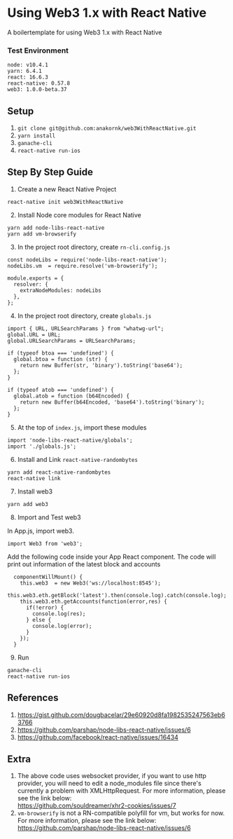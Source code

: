 # Using Web3 1.x with React Native
A boilertemplate for using Web3 1.x with React Native

### Test Environment
```
node: v10.4.1
yarn: 6.4.1
react: 16.6.3
react-native: 0.57.8
web3: 1.0.0-beta.37
```
## Setup
1. `git clone git@github.com:anakornk/web3WithReactNative.git`
2. `yarn install`
3. `ganache-cli`
4. `react-native run-ios`

## Step By Step Guide
1. Create a new React Native Project
```
react-native init web3WithReactNative
```
2. Install Node core modules for React Native
```
yarn add node-libs-react-native
yarn add vm-browserify
```
3. In the project root directory, create `rn-cli.config.js`
```
const nodeLibs = require('node-libs-react-native');
nodeLibs.vm  = require.resolve('vm-browserify');

module.exports = {
  resolver: {
    extraNodeModules: nodeLibs
  },
};
```
4. In the project root directory, create `globals.js`  
```
import { URL, URLSearchParams } from "whatwg-url";
global.URL = URL;
global.URLSearchParams = URLSearchParams;

if (typeof btoa === 'undefined') {
  global.btoa = function (str) {
    return new Buffer(str, 'binary').toString('base64');
  };
}

if (typeof atob === 'undefined') {
  global.atob = function (b64Encoded) {
    return new Buffer(b64Encoded, 'base64').toString('binary');
  };
}
```
5. At the top of `index.js`, import these modules
```
import 'node-libs-react-native/globals';
import './globals.js';
```
6. Install and Link `react-native-randombytes`
```
yarn add react-native-randombytes
react-native link
```
7. Install web3
```
yarn add web3
```
8. Import and Test web3  

In App.js, import web3.  
```
import Web3 from 'web3';
```
Add the following code inside your App React component. The code will print out information of the latest block and accounts
```
  componentWillMount() {
    this.web3  = new Web3('ws://localhost:8545');
    this.web3.eth.getBlock('latest').then(console.log).catch(console.log);
    this.web3.eth.getAccounts(function(error,res) {
      if(!error) {
        console.log(res);
      } else {
        console.log(error);
      }
    });
  }
```
9. Run
```
ganache-cli
react-native run-ios
```

## References
1. https://gist.github.com/dougbacelar/29e60920d8fa1982535247563eb63766
2. https://github.com/parshap/node-libs-react-native/issues/6
3. https://github.com/facebook/react-native/issues/16434

## Extra
1. The above code uses websocket provider, if you want to use http provider, you will need to edit a node_modules file since there's currently a problem with XMLHttpRequest. For more information, please see the link below:  
https://github.com/souldreamer/xhr2-cookies/issues/7
2. `vm-browserify` is not a RN-compatible polyfill for vm, but works for now. For more information, please see the link below:
https://github.com/parshap/node-libs-react-native/issues/6